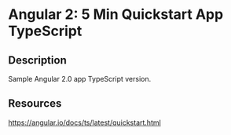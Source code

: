 <h1>Angular 2: 5 Min Quickstart App TypeScript</h1>

<h2>Description</h2>

Sample Angular 2.0 app TypeScript version.

<h2>Resources</h2>

https://angular.io/docs/ts/latest/quickstart.html
